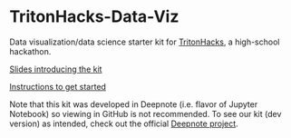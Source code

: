 # TritonHacks-Data-Viz
Data visualization/data science starter kit for [TritonHacks](https://www.tritonhacks.org/), a high-school hackathon.

[Slides introducing the kit](https://docs.google.com/presentation/d/1C67oBK-kMxWQVBvI8sNo8D9d33zehW6uneAGDc6bQ08/edit?usp=sharing)

[Instructions to get started](https://rural-exception-e2f.notion.site/Getting-Started-Data-Science-Kit-20f7ac23ea6249769433b46505d2792d)

Note that this kit was developed in Deepnote (i.e. flavor of Jupyter Notebook) so viewing in GitHub is not recommended. To see our kit (dev version) as intended, check out the official [Deepnote project](https://deepnote.com/project/TH-Data-Viz-bbZx_0uUTsmdjzCoSbsMrw).
